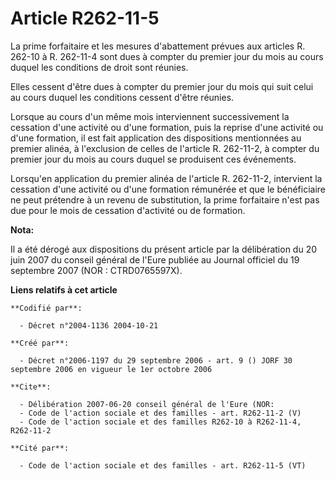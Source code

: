 # Article R262-11-5

La prime forfaitaire et les mesures d'abattement prévues aux articles R. 262-10 à R. 262-11-4 sont dues à compter du premier
jour du mois au cours duquel les conditions de droit sont réunies.

Elles cessent d'être dues à compter du premier jour du mois qui suit celui au cours duquel les conditions cessent d'être
réunies.

Lorsque au cours d'un même mois interviennent successivement la cessation d'une activité ou d'une formation, puis la reprise
d'une activité ou d'une formation, il est fait application des dispositions mentionnées au premier alinéa, à l'exclusion de
celles de l'article R. 262-11-2, à compter du premier jour du mois au cours duquel se produisent ces événements.

Lorsqu'en application du premier alinéa de l'article R. 262-11-2, intervient la cessation d'une activité ou d'une formation
rémunérée et que le bénéficiaire ne peut prétendre à un revenu de substitution, la prime forfaitaire n'est pas due pour le
mois de cessation d'activité ou de formation.

**Nota:**

Il a été dérogé aux dispositions du présent article par la délibération du 20 juin 2007 du conseil général de l'Eure publiée
au Journal officiel du 19 septembre 2007 (NOR : CTRD0765597X).

**Liens relatifs à cet article**

	**Codifié par**:

	  - Décret n°2004-1136 2004-10-21

	**Créé par**:

	  - Décret n°2006-1197 du 29 septembre 2006 - art. 9 () JORF 30 septembre 2006 en vigueur le 1er octobre 2006

	**Cite**:

	  - Délibération 2007-06-20 conseil général de l'Eure (NOR:
	  - Code de l'action sociale et des familles - art. R262-11-2 (V)
	  - Code de l'action sociale et des familles R262-10 à R262-11-4, R262-11-2

	**Cité par**:

	  - Code de l'action sociale et des familles - art. R262-11-5 (VT)
